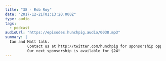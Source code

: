 ```yaml
---
title: "38 - Rob Roy"
date: "2017-12-21T01:13:20.000Z"
type: audio
tags:
  - podcast
audioUrl: "https://episodes.hunchpig.audio/0038.mp3"
summary: |
  Ian and Matt talk.
          Contact us at http://twitter.com/hunchpig for sponsorship opportunities.
          Our next sponsorship is available for $24!
---
```

